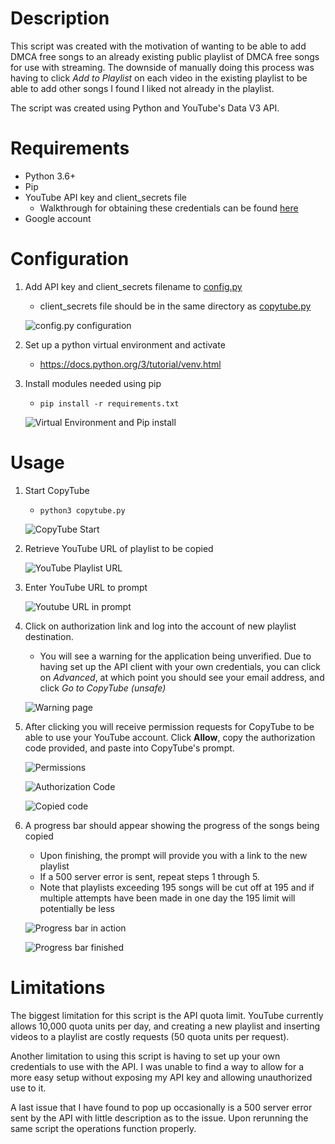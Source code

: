 # Description

This script was created with the motivation of wanting to be able to add
DMCA free songs to an already existing public playlist of DMCA free songs for
use with streaming.  The downside of manually doing this process was having to
click *Add to Playlist* on each video in the existing playlist to be able to add
other songs I found I liked not already in the playlist.

The script was created using Python and YouTube's Data V3 API.

# Requirements
- Python 3.6+
- Pip
- YouTube API key and client_secrets file
    - Walkthrough for obtaining these credentials can be found [here](https://github.com/WilsonMJ/CopyTube/blob/30a3bb175067a7f6b95845605d051d758b95055f/youtube_api.md)
- Google account

# Configuration

1. Add API key and client_secrets filename to [config.py](https://github.com/WilsonMJ/CopyTube/blob/b7a1583398081e6bd9ed6d04eb03f0fc0492780d/config.py)
    - client_secrets file should be in the same directory as [copytube.py](https://github.com/WilsonMJ/CopyTube/blob/b7a1583398081e6bd9ed6d04eb03f0fc0492780d/copytube.py)

    ![config.py configuration](captures/18.png)

2. Set up a python virtual environment and activate
    - https://docs.python.org/3/tutorial/venv.html

3. Install modules needed using pip
    - `pip install -r requirements.txt`

    ![Virtual Environment and Pip install](captures/19.png)

# Usage

1. Start CopyTube
    - `python3 copytube.py`

    ![CopyTube Start](captures/20.png)

2. Retrieve YouTube URL of playlist to be copied

    ![YouTube Playlist URL](captures/21.png)

3. Enter YouTube URL to prompt

    ![Youtube URL in prompt](captures/22.png)

4. Click on authorization link and log into the account of new playlist destination.
    - You will see a warning for the application being unverified.  Due to having set up the API client with your own credentials, you can click on *Advanced*, at which point you should see your email address, and click 
    *Go to CopyTube (unsafe)*

    ![Warning page](captures/26.png)

5. After clicking you will receive permission requests for CopyTube to be able to use your YouTube account. Click **Allow**, copy the authorization code provided, and paste into CopyTube's prompt.

    ![Permissions](captures/27.png)

    ![Authorization Code](captures/28.png)

    ![Copied code](captures/29.png)

6. A progress bar should appear showing the progress of the songs being copied
    - Upon finishing, the prompt will provide you with a link to the new playlist
    - If a 500 server error is sent, repeat steps 1 through 5.
    - Note that playlists exceeding 195 songs will be cut off at 195 and if multiple attempts have been made in one day the 195 limit will potentially be less

    ![Progress bar in action](captures/30.png)

    ![Progress bar finished](captures/31.png)

# Limitations

The biggest limitation for this script is the API quota limit.  YouTube
currently allows 10,000 quota units per day, and creating a new playlist and
inserting videos to a playlist are costly requests (50 quota units per request).

Another limitation to using this script is having to set up your own credentials
to use with the API.  I was unable to find a way to allow for a more easy setup
without exposing my API key and allowing unauthorized use to it.

A last issue that I have found to pop up occasionally is a 500 server error sent
by the API with little description as to the issue.  Upon rerunning the same
script the operations function properly.

